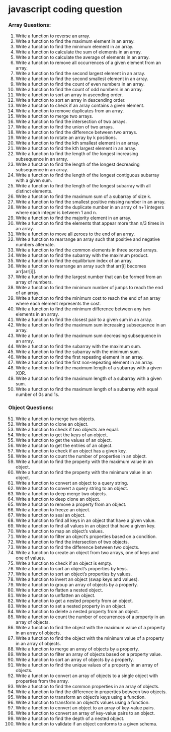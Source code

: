 # javascript coding question


### Array Questions:

1. Write a function to reverse an array.
2. Write a function to find the maximum element in an array.
3. Write a function to find the minimum element in an array.
4. Write a function to calculate the sum of elements in an array.
5. Write a function to calculate the average of elements in an array.
6. Write a function to remove all occurrences of a given element from an array.
7. Write a function to find the second largest element in an array.
8. Write a function to find the second smallest element in an array.
9. Write a function to find the count of even numbers in an array.
10. Write a function to find the count of odd numbers in an array.
11. Write a function to sort an array in ascending order.
12. Write a function to sort an array in descending order.
13. Write a function to check if an array contains a given element.
14. Write a function to remove duplicates from an array.
15. Write a function to merge two arrays.
16. Write a function to find the intersection of two arrays.
17. Write a function to find the union of two arrays.
18. Write a function to find the difference between two arrays.
19. Write a function to rotate an array by k positions.
20. Write a function to find the kth smallest element in an array.
21. Write a function to find the kth largest element in an array.
22. Write a function to find the length of the longest increasing subsequence in an array.
23. Write a function to find the length of the longest decreasing subsequence in an array.
24. Write a function to find the length of the longest contiguous subarray with a given sum.
25. Write a function to find the length of the longest subarray with all distinct elements.
26. Write a function to find the maximum sum of a subarray of size k.
27. Write a function to find the smallest positive missing number in an array.
28. Write a function to find the duplicate number in an array of n+1 integers where each integer is between 1 and n.
29. Write a function to find the majority element in an array.
30. Write a function to find the elements that appear more than n/3 times in an array.
31. Write a function to move all zeroes to the end of an array.
32. Write a function to rearrange an array such that positive and negative numbers alternate.
33. Write a function to find the common elements in three sorted arrays.
34. Write a function to find the subarray with the maximum product.
35. Write a function to find the equilibrium index of an array.
36. Write a function to rearrange an array such that arr[i] becomes arr[arr[i]].
37. Write a function to find the largest number that can be formed from an array of numbers.
38. Write a function to find the minimum number of jumps to reach the end of an array.
39. Write a function to find the minimum cost to reach the end of an array where each element represents the cost.
40. Write a function to find the minimum difference between any two elements in an array.
41. Write a function to find the closest pair to a given sum in an array.
42. Write a function to find the maximum sum increasing subsequence in an array.
43. Write a function to find the maximum sum decreasing subsequence in an array.
44. Write a function to find the subarray with the maximum sum.
45. Write a function to find the subarray with the minimum sum.
46. Write a function to find the first repeating element in an array.
47. Write a function to find the first non-repeating element in an array.
48. Write a function to find the maximum length of a subarray with a given XOR.
49. Write a function to find the maximum length of a subarray with a given sum.
50. Write a function to find the maximum length of a subarray with equal number of 0s and 1s.

### Object Questions:

51. Write a function to merge two objects.
52. Write a function to clone an object.
53. Write a function to check if two objects are equal.
54. Write a function to get the keys of an object.
55. Write a function to get the values of an object.
56. Write a function to get the entries of an object.
57. Write a function to check if an object has a given key.
58. Write a function to count the number of properties in an object.
59. Write a function to find the property with the maximum value in an object.
60. Write a function to find the property with the minimum value in an object.
61. Write a function to convert an object to a query string.
62. Write a function to convert a query string to an object.
63. Write a function to deep merge two objects.
64. Write a function to deep clone an object.
65. Write a function to remove a property from an object.
66. Write a function to freeze an object.
67. Write a function to seal an object.
68. Write a function to find all keys in an object that have a given value.
69. Write a function to find all values in an object that have a given key.
70. Write a function to map an object’s values.
71. Write a function to filter an object’s properties based on a condition.
72. Write a function to find the intersection of two objects.
73. Write a function to find the difference between two objects.
74. Write a function to create an object from two arrays, one of keys and one of values.
75. Write a function to check if an object is empty.
76. Write a function to sort an object’s properties by keys.
77. Write a function to sort an object’s properties by values.
78. Write a function to invert an object (swap keys and values).
79. Write a function to group an array of objects by a property.
80. Write a function to flatten a nested object.
81. Write a function to unflatten an object.
82. Write a function to get a nested property from an object.
83. Write a function to set a nested property in an object.
84. Write a function to delete a nested property from an object.
85. Write a function to count the number of occurrences of a property in an array of objects.
86. Write a function to find the object with the maximum value of a property in an array of objects.
87. Write a function to find the object with the minimum value of a property in an array of objects.
88. Write a function to merge an array of objects by a property.
89. Write a function to filter an array of objects based on a property value.
90. Write a function to sort an array of objects by a property.
91. Write a function to find the unique values of a property in an array of objects.
92. Write a function to convert an array of objects to a single object with properties from the array.
93. Write a function to find the common properties in an array of objects.
94. Write a function to find the difference in properties between two objects.
95. Write a function to transform an object’s keys using a function.
96. Write a function to transform an object’s values using a function.
97. Write a function to convert an object to an array of key-value pairs.
98. Write a function to convert an array of key-value pairs to an object.
99. Write a function to find the depth of a nested object.
100. Write a function to validate if an object conforms to a given schema.



